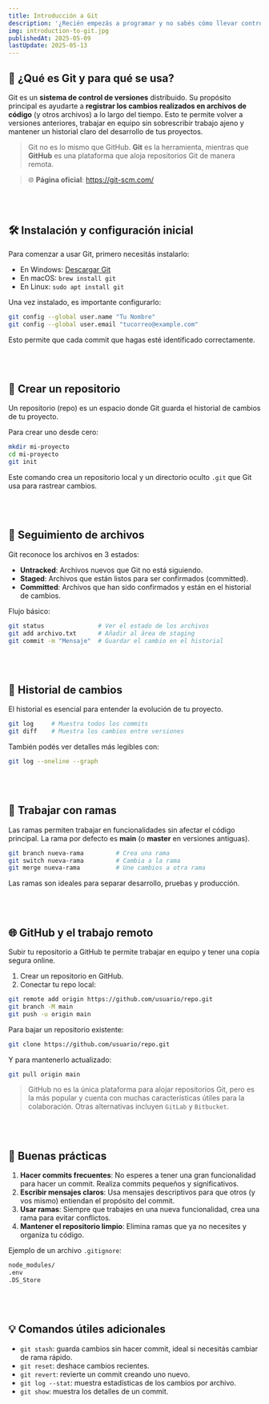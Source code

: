 ```yaml
---
title: Introducción a Git
description: '¿Recién empezás a programar y no sabés cómo llevar control de tus proyectos? En este artículo vas a aprender paso a paso cómo usar Git, la herramienta de control de versiones más usada del mundo. Desde los primeros comandos hasta buenas prácticas y conexión con GitHub, todo explicado de forma clara y sencilla para que puedas dominarlo sin miedo.'
img: introduction-to-git.jpg
publishedAt: 2025-05-09
lastUpdate: 2025-05-13
---
```


## 📘 ¿Qué es Git y para qué se usa?

Git es un **sistema de control de versiones** distribuido. Su propósito principal es ayudarte a **registrar los cambios realizados en archivos de código** (y otros archivos) a lo largo del tiempo. Esto te permite volver a versiones anteriores, trabajar en equipo sin sobrescribir trabajo ajeno y mantener un historial claro del desarrollo de tus proyectos.

> Git no es lo mismo que GitHub. **Git** es la herramienta, mientras que **GitHub** es una plataforma que aloja repositorios Git de manera remota.

> 🌐 **Página oficial**: https://git-scm.com/

<br /><br />

## 🛠️ Instalación y configuración inicial

Para comenzar a usar Git, primero necesitás instalarlo:

- En Windows: [Descargar Git](https://git-scm.com/downloads/win)
- En macOS: `brew install git`
- En Linux: `sudo apt install git`

Una vez instalado, es importante configurarlo:

```bash
git config --global user.name "Tu Nombre"
git config --global user.email "tucorreo@example.com"
```

Esto permite que cada commit que hagas esté identificado correctamente.

<br /><br />

## 📁 Crear un repositorio

Un repositorio (repo) es un espacio donde Git guarda el historial de cambios de tu proyecto.

Para crear uno desde cero:

```bash
mkdir mi-proyecto
cd mi-proyecto
git init
```

Este comando crea un repositorio local y un directorio oculto `.git` que Git usa para rastrear cambios.

<br /><br />

## 📄 Seguimiento de archivos

Git reconoce los archivos en 3 estados:

- **Untracked**: Archivos nuevos que Git no está siguiendo.
- **Staged**: Archivos que están listos para ser confirmados (committed).
- **Committed**: Archivos que han sido confirmados y están en el historial de cambios.

Flujo básico:

```bash
git status               # Ver el estado de los archivos
git add archivo.txt      # Añadir al área de staging
git commit -m "Mensaje"  # Guardar el cambio en el historial
```

<br /><br />

## 📜 Historial de cambios

El historial es esencial para entender la evolución de tu proyecto.

```bash
git log     # Muestra todos los commits
git diff    # Muestra los cambios entre versiones
```

También podés ver detalles más legibles con:

```bash
git log --oneline --graph
```

<br /><br />

## 🌿 Trabajar con ramas

Las ramas permiten trabajar en funcionalidades sin afectar el código principal. La rama por defecto es **main** (o **master** en versiones antiguas).

```bash
git branch nueva-rama         # Crea una rama
git switch nueva-rama         # Cambia a la rama
git merge nueva-rama          # Une cambios a otra rama
```

Las ramas son ideales para separar desarrollo, pruebas y producción.

<br /><br />

## 🌐 GitHub y el trabajo remoto

Subir tu repositorio a GitHub te permite trabajar en equipo y tener una copia segura online.

1. Crear un repositorio en GitHub.
2. Conectar tu repo local:

```bash
git remote add origin https://github.com/usuario/repo.git
git branch -M main
git push -u origin main
```

Para bajar un repositorio existente:

```bash
git clone https://github.com/usuario/repo.git
```

Y para mantenerlo actualizado:

```bash
git pull origin main
```

> GitHub no es la única plataforma para alojar repositorios Git, pero es la más popular y cuenta con muchas características útiles para la colaboración. Otras alternativas incluyen `GitLab` y `Bitbucket`.

<br /><br />

## 🧹 Buenas prácticas

1. **Hacer commits frecuentes**: No esperes a tener una gran funcionalidad para hacer un commit. Realiza commits pequeños y significativos.
2. **Escribir mensajes claros**: Usa mensajes descriptivos para que otros (y vos mismo) entiendan el propósito del commit.
3. **Usar ramas**: Siempre que trabajes en una nueva funcionalidad, crea una rama para evitar conflictos.
4. **Mantener el repositorio limpio**: Elimina ramas que ya no necesites y organiza tu código.

Ejemplo de un archivo `.gitignore`:

```bash
node_modules/
.env
.DS_Store
```

<br /><br />

## 💡 Comandos útiles adicionales

- `git stash`: guarda cambios sin hacer commit, ideal si necesitás cambiar de rama rápido.
- `git reset`: deshace cambios recientes.
- `git revert`: revierte un commit creando uno nuevo.
- `git log --stat`: muestra estadísticas de los cambios por archivo.
- `git show`: muestra los detalles de un commit.
